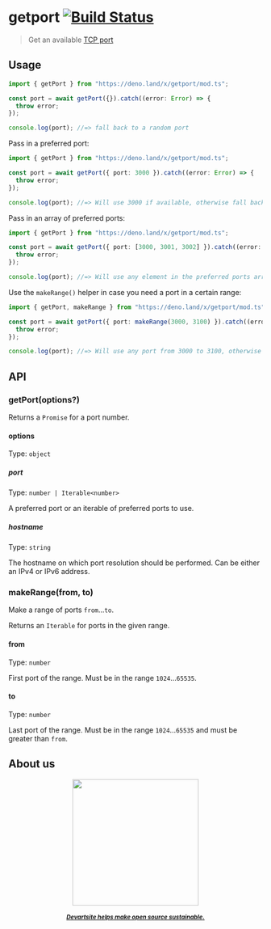 # getport [![Build Status](https://travis-ci.org/devartsite/getport.svg?branch=master)](https://travis-ci.org/devartsite/getport)

> Get an available [TCP port](https://en.wikipedia.org/wiki/Port_(computer_networking))

## Usage

```ts
import { getPort } from "https://deno.land/x/getport/mod.ts";

const port = await getPort({}).catch((error: Error) => {
  throw error;
});

console.log(port); //=> fall back to a random port
```

Pass in a preferred port:

```ts
import { getPort } from "https://deno.land/x/getport/mod.ts";

const port = await getPort({ port: 3000 }).catch((error: Error) => {
  throw error;
});

console.log(port); //=> Will use 3000 if available, otherwise fall back to a random port
```

Pass in an array of preferred ports:

```ts
import { getPort } from "https://deno.land/x/getport/mod.ts";

const port = await getPort({ port: [3000, 3001, 3002] }).catch((error: Error) => {
  throw error;
});

console.log(port); //=> Will use any element in the preferred ports array if available, otherwise fall back to a random port
```

Use the `makeRange()` helper in case you need a port in a certain range:

```ts
import { getPort, makeRange } from "https://deno.land/x/getport/mod.ts";

const port = await getPort({ port: makeRange(3000, 3100) }).catch((error: Error) => {
  throw error;
});

console.log(port); //=> Will use any port from 3000 to 3100, otherwise fall back to a random port
```

## API

### getPort(options?)

Returns a `Promise` for a port number.

#### options

Type: `object`

##### port

Type: `number | Iterable<number>`

A preferred port or an iterable of preferred ports to use.

##### hostname

Type: `string`

The hostname on which port resolution should be performed. Can be either an IPv4 or IPv6 address.

### makeRange(from, to)

Make a range of ports `from`...`to`.

Returns an `Iterable` for ports in the given range.

#### from

Type: `number`

First port of the range. Must be in the range `1024`...`65535`.

#### to

Type: `number`

Last port of the range. Must be in the range `1024`...`65535` and must be greater than `from`.

## About us
<div align="center">
  <a href="https://devartsite.com/opensource" target="_blank">
    <img src="https://devartsite.com/assets/front/v1/img/logo-longtext.png" width="250px">
    <br>
    <sub><h5>Devartsite helps make open source sustainable.</h5></sub>
  </a>
</div>
<style type="text/css">
.markdown-body a:hover, .markdown-body a:focus, .markdown-body a:active {
  text-decoration: none;
}
</style>